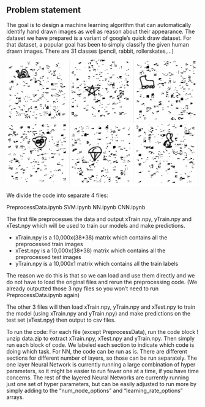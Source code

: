 ## Problem statement

The goal is to design a machine learning algorithm that can automatically identify hand drawn images as well as reason about their appearance. The dataset we have prepared is a variant of google’s quick draw dataset. For that dataset, a popular goal has been to simply classify the given human drawn images. There are 31 classes (pencil, rabbit, rollerskates,...)

![title](img/intro.jpg)

We divide the code into separate 4 files:

PreprocessData.ipynb 
SVM.ipynb
NN.ipynb
CNN.ipynb

The first file preprocesses the data and output xTrain.npy, yTrain.npy and xTest.npy which will be used to train our models and make predictions.

- xTrain.npy is a 10,000x(38*38) matrix which contains all the preprocessed train images
- xTest.npy is a 10,000x(38*38) matrix which contains all the preprocessed test images
- yTrain.npy is a 10,000x1 matrix which contains all the train labels

The reason we do this is that so we can load and use them directly and we do not have to load the original files and rerun the preprocessing code. (We already outputted those 3 npy files so you won’t need to run PreprocessData.ipynb again)


The other 3 files will then load xTrain.npy, yTrain.npy and xTest.npy to train the model (using xTrain.npy and yTrain.npy) and make predictions on the test set (xTest.npy) then output to csv files.


To run the code:
For each file (except PreprocessData), run the code block ! unzip data.zip to extract xTrain.npy, xTest.npy and yTrain.npy. Then simply run each block of code. We labeled each section to indicate which code is doing which task.
For NN, the code can be run as is. There are different sections for different number of layers, so those can be run separately. The one layer Neural Network is currently running a large combination of hyper parameters, so it might be easier to run fewer one at a time, if you have time concerns. The rest of the layered Neural Networks are currently running just one set of hyper parameters, but can be easily adjusted to run more by simply adding to the “num_node_options” and “learning_rate_options” arrays.
